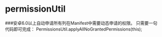 # permissionUtil

###安卓6.0以上自动申请所有列在Manifest中需要动态申请的权限。
    只需要一句代码即可完成：
    PermissionsUtil.applyAllNoGrantedPermissions(this);
